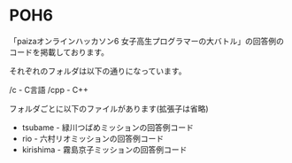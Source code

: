# POH6
「paizaオンラインハッカソン6 女子高生プログラマーの大バトル」の回答例のコードを掲載しております。

それぞれのフォルダは以下の通りになっています。

/c - C言語
/cpp - C++

フォルダごとに以下のファイルがあります(拡張子は省略)

* tsubame - 緑川つばめミッションの回答例コード
* rio - 六村リオミッションの回答例コード
* kirishima - 霧島京子ミッションの回答例コード

